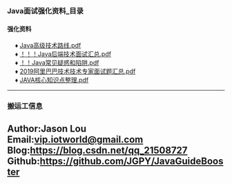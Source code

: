 ### <a name="4">Java面试强化资料_目录</a>

#### <a name="41">强化资料</a>
&ensp;&ensp; ♦ <a name="411">[Java高级技术路线.pdf](./data/books/面试强化资料/Java高级技术路线.pdf)</a> <br>
&ensp;&ensp; ♦ <a name="412">[！！！Java后端技术面试汇总.pdf](./data/books/面试强化资料/Java后端技术面试汇总-20190301.pdf)</a> <br>
&ensp;&ensp; ♦ <a name="413">[！！Java常见疑惑和陷阱.pdf](./data/books/面试强化资料/Java常见疑惑和陷阱.pdf)</a> <br>
&ensp;&ensp; ♦ <a name="414">[2019阿里巴巴技术技术专家面试题汇总.pdf](./data/books/面试强化资料/2019阿里巴巴技术技术专家面试题汇总1559554113.pdf)</a> <br>
&ensp;&ensp; ♦ <a name="415">[JAVA核心知识点整理.pdf](./data/books/面试强化资料/JAVA核心知识点整理.pdf)</a> <br>

---
### 搬运工信息
Author:Jason Lou <br>
Email:vip.iotworld@gmail.com <br>
Blog:https://blog.csdn.net/qq_21508727 <br>
Github:https://github.com/JGPY/JavaGuideBooster <br>
---